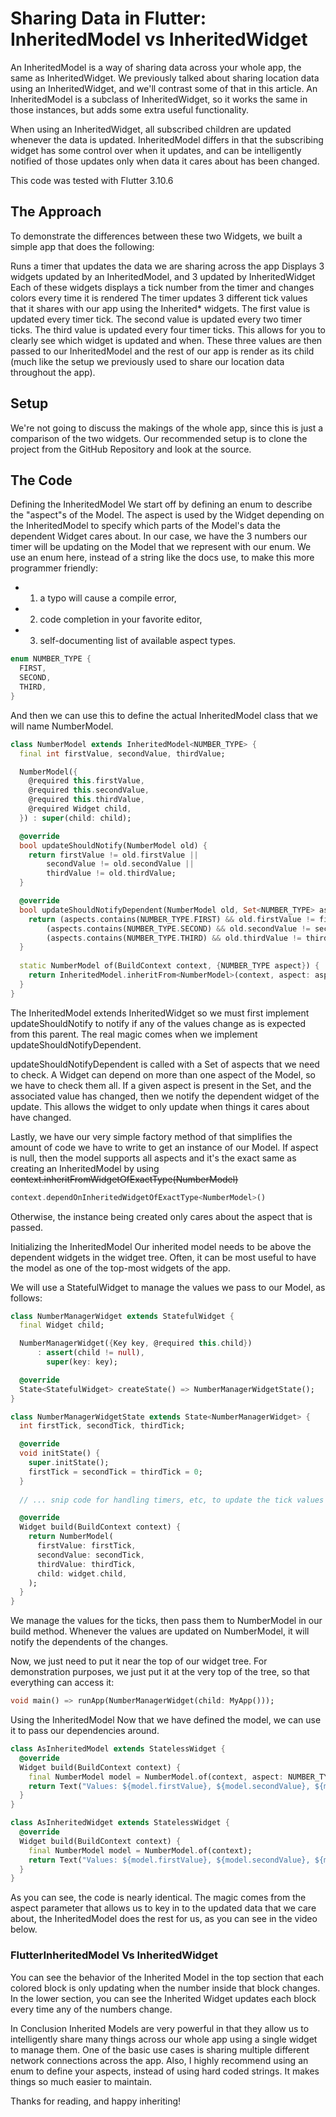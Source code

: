 # Sharing Data in Flutter: InheritedModel vs InheritedWidget

An InheritedModel is a way of sharing data across your whole app, the same as InheritedWidget. We previously talked about sharing location data using an InheritedWidget, and we'll contrast some of that in this article. An InheritedModel is a subclass of InheritedWidget, so it works the same in those instances, but adds some extra useful functionality.

When using an InheritedWidget, all subscribed children are updated whenever the data is updated. InheritedModel differs in that the subscribing widget has some control over when it updates, and can be intelligently notified of those updates only when data it cares about has been changed.

This code was tested with Flutter 3.10.6

## The Approach
To demonstrate the differences between these two Widgets, we built a simple app that does the following:

Runs a timer that updates the data we are sharing across the app
Displays 3 widgets updated by an InheritedModel, and 3 updated by InheritedWidget
Each of these widgets displays a tick number from the timer and changes colors every time it is rendered
The timer updates 3 different tick values that it shares with our app using the Inherited* widgets. The first value is updated every timer tick. The second value is updated every two timer ticks. The third value is updated every four timer ticks. This allows for you to clearly see which widget is updated and when. These three values are then passed to our InheritedModel and the rest of our app is render as its child (much like the setup we previously used to share our location data throughout the app).

## Setup
We're not going to discuss the makings of the whole app, since this is just a comparison of the two widgets. Our recommended setup is to clone the project from the GitHub Repository and look at the source.

## The Code
Defining the InheritedModel
We start off by defining an enum to describe the "aspect"s of the Model. The aspect is used by the Widget depending on the InheritedModel to specify which parts of the Model's data the dependent Widget cares about. In our case, we have the 3 numbers our timer will be updating on the Model that we represent with our enum. We use an enum here, instead of a string like the docs use, to make this more programmer friendly: 
- 1. a typo will cause a compile error, 
- 2. code completion in your favorite editor, 
- 3. self-documenting list of available aspect types.

```dart
enum NUMBER_TYPE {
  FIRST,
  SECOND,
  THIRD,
}
```
And then we can use this to define the actual InheritedModel class that we will name NumberModel.

```dart
class NumberModel extends InheritedModel<NUMBER_TYPE> {
  final int firstValue, secondValue, thirdValue;

  NumberModel({
    @required this.firstValue,
    @required this.secondValue,
    @required this.thirdValue,
    @required Widget child,
  }) : super(child: child);

  @override
  bool updateShouldNotify(NumberModel old) {
    return firstValue != old.firstValue ||
        secondValue != old.secondValue ||
        thirdValue != old.thirdValue;
  }

  @override
  bool updateShouldNotifyDependent(NumberModel old, Set<NUMBER_TYPE> aspects) {
    return (aspects.contains(NUMBER_TYPE.FIRST) && old.firstValue != firstValue) ||
        (aspects.contains(NUMBER_TYPE.SECOND) && old.secondValue != secondValue) ||
        (aspects.contains(NUMBER_TYPE.THIRD) && old.thirdValue != thirdValue);
  }
  
  static NumberModel of(BuildContext context, {NUMBER_TYPE aspect}) {
    return InheritedModel.inheritFrom<NumberModel>(context, aspect: aspect);
  }
}
```
The InheritedModel extends InheritedWidget so we must first implement updateShouldNotify to notify if any of the values change as is expected from this parent. The real magic comes when we implement updateShouldNotifyDependent.

updateShouldNotifyDependent is called with a Set of aspects that we need to check. A Widget can depend on more than one aspect of the Model, so we have to check them all. If a given aspect is present in the Set, and the associated value has changed, then we notify the dependent widget of the update. This allows the widget to only update when things it cares about have changed.

Lastly, we have our very simple factory method of that simplifies the amount of code we have to write to get an instance of our Model. If aspect is null, then the model supports all aspects and it's the exact same as creating an InheritedModel by using ~~context.inheritFromWidgetOfExactType(NumberModel)~~ 

```dart
context.dependOnInheritedWidgetOfExactType<NumberModel>()
```
Otherwise, the instance being created only cares about the aspect that is passed.

Initializing the InheritedModel
Our inherited model needs to be above the dependent widgets in the widget tree. Often, it can be most useful to have the model as one of the top-most widgets of the app.

We will use a StatefulWidget to manage the values we pass to our Model, as follows:

```dart
class NumberManagerWidget extends StatefulWidget {
  final Widget child;

  NumberManagerWidget({Key key, @required this.child})
      : assert(child != null),
        super(key: key);

  @override
  State<StatefulWidget> createState() => NumberManagerWidgetState();
}

class NumberManagerWidgetState extends State<NumberManagerWidget> {
  int firstTick, secondTick, thirdTick;

  @override
  void initState() {
    super.initState();
    firstTick = secondTick = thirdTick = 0;
  }
  
  // ... snip code for handling timers, etc, to update the tick values ...

  @override
  Widget build(BuildContext context) {
    return NumberModel(
      firstValue: firstTick,
      secondValue: secondTick,
      thirdValue: thirdTick,
      child: widget.child,
    );
  }
}
```
We manage the values for the ticks, then pass them to NumberModel in our build method. Whenever the values are updated on NumberModel, it will notify the dependents of the changes.

Now, we just need to put it near the top of our widget tree. For demonstration purposes, we just put it at the very top of the tree, so that everything can access it:

```dart
void main() => runApp(NumberManagerWidget(child: MyApp()));
```
Using the InheritedModel
Now that we have defined the model, we can use it to pass our dependencies around.

```dart
class AsInheritedModel extends StatelessWidget {
  @override
  Widget build(BuildContext context) {
    final NumberModel model = NumberModel.of(context, aspect: NUMBER_TYPE.FIRST);
    return Text("Values: ${model.firstValue}, ${model.secondValue}, ${model.thirdValue}");
  }
}

class AsInheritedWidget extends StatelessWidget {
  @override
  Widget build(BuildContext context) {
    final NumberModel model = NumberModel.of(context);
    return Text("Values: ${model.firstValue}, ${model.secondValue}, ${model.thirdValue}");
  }
}
```
As you can see, the code is nearly identical. The magic comes from the aspect parameter that allows us to key in to the updated data that we care about, the InheritedModel does the rest for us, as you can see in the video below.

### FlutterInheritedModel Vs InheritedWidget

You can see the behavior of the Inherited Model in the top section that each colored block is only updating when the number inside that block changes. In the lower section, you can see the Inherited Widget updates each block every time any of the numbers change.

In Conclusion
Inherited Models are very powerful in that they allow us to intelligently share many things across our whole app using a single widget to manage them. One of the basic use cases is sharing multiple different network connections across the app. Also, I highly recommend using an enum to define your aspects, instead of using hard coded strings. It makes things so much easier to maintain.

Thanks for reading, and happy inheriting!